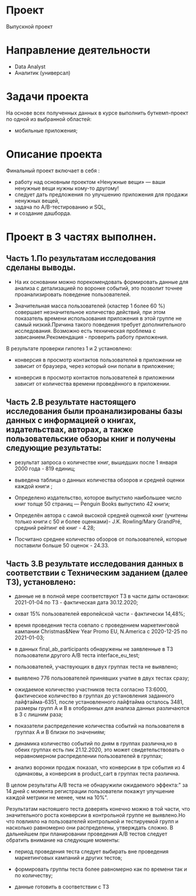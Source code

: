 # Проект
Выпускной проект
# Направление деятельности
* Data Analyst
* Аналитик (универсал)
# Задачи проекта
На основе всех полученных данных в курсе выполнить буткемп-проект по одной из выбранной областей:
- мобильные приложения;
# Описание проекта
Финальный проект включает в себя :
* работу над основным проектом «Ненужные вещи» — ваши ненужные вещи нужны кому-то другому!
* следует дать предложения по улучшению приложения для продажи ненужных вещей,
* задача по A/B-тестированию и SQL,
* и создание дашборда.

# Проект в 3 частях выполнен.

## Часть 1.По результатам исследования сделаны выводы.
* На их основании можно порекомендовать формировать данные для анализа с детализацией по воронке событий, это позволит точнее проанализировать поведение пользователей.

* Значительная масса пользователей (кластер 1 более 60 %) совершает незначительное количество действий, при этом показатель времени использования приложения в этой группе не самый низкий.Причина такого поведения требует дополнительного исследования. Возможно есть техническая проблема с зависанием.Рекомендация - проверить работу приложения.

В результате проверки гипотез 1 и 2 установлено:

* конверсия в просмотр контактов пользователей в приложении не зависит от браузера, через который они попали в приложение;

* конверсия в просмотр контактов пользователей в приложении зависит от количества времени проведённого в приложении.

## Часть 2.В результате настоящего исследования были проанализированы базы данных с информацией о книгах, издательствах, авторах, а также пользовательские обзоры книг и получены следующие результаты:

* результат запроса о количестве книг, вышедших после 1 января 2000 года - 819 единиц;

* выведена таблица о данных количества обзоров и средней оценки каждой книги ;

* Определено издательство, которое выпустило наибольшее число книг толще 50 страниц — Penguin Books выпустило 42 книги;

* Определён автора с самой высокой средней оценкой книг (учитены только книги с 50 и более оценками)- J.K. Rowling/Mary GrandPré, средний рейтинг её книг - 4.28;

* Посчитано среднее количество обзоров от пользователей, которые поставили больше 50 оценок - 24.33.

## Часть 3.В результате исследования данных в соответствии с Техническим заданием (далее ТЗ), установлено:

* данные не в полной мере соответствуют ТЗ в части даты остановки: 2021-01-04 по ТЗ - фактическая дата 30.12.2020;

* охват 15% пользователей европейской части - фактически 14,48%;

* время проведения теста совпало с проведением маркетинговой кампании Christmas&New Year Promo EU, N.America с 2020-12-25 по 2021-01-03;

* в данных final_ab_participants обнаружены не заявленные в ТЗ пользователи другого А/В теста interface_eu_test;

* пользователей, участвующих в двух группах теста не выявлено;

* выявлено 776 пользователей принявших учатие в двух тестах сразу;

* ожидаемое количество участников теста согласно ТЗ:6000, фактическое количество в группах до установления заданного лайфтайма-6351, после установленного лайфтайма осталось 3481, размеры групп А и В в отобранных для анализа данных различаются в 3 с лишним раза;

* показатели распределение количества событий на пользователя в группах А и В близки по значениям;

* динамика количество событий по дням в группах различна,но в обеих группах есть пик 21.12.2020, это может свидетельствовать о неравномерном распределении пользователей в группах;

* анализ воронки продаж показал, что конверсии в три события из 4 одинаковы, а конверсия в product_cart в группах теста различна.

В целом результаты А/В теста не обнаружили ожидаемого эффекта:" за 14 дней с момента регистрации пользователи покажут улучшение каждой метрики не менее, чем на 10%".

Результатам настояшего теста доверять конечно можно в той части, что значительного роста конверсии в контрольной группе не выявлено.Но что повлияло на пользователей контрольной и тестируемой групп и насколько равномерно они распределены, утверждать сложно. В дальнейшем при планировании проведения А/В тестов следует обратить внимание на следующие моменты:

* период проведения теста следует выбирать вне проведения маркетинговых кампаний и других тестов;

* формировать группы теста более равномерно как по времени так и по количеству;

* данные готовить в соответствии с ТЗ
